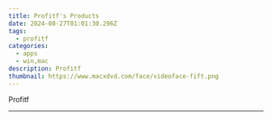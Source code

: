 ```yaml
---
title: Profitf's Products
date: 2024-08-27T01:01:30.296Z
tags: 
  - profitf
categories: 
  - apps
  - win,mac
description: Profitf
thumbnail: https://www.macxdvd.com/face/videoface-fift.png
---
```


Profitf

<!--__INIT__BEGIN__TAG__PRODUCTS__LIST__-->
<!--__INIT__END__TAG__PRODUCTS__LIST__-->

<!--__INIT__BEGIN__TAG__FEED_PRODUCTS__LIST__-->
<!--__INIT__END__TAG__FEED_PRODUCTS__LIST__-->


<hr>


